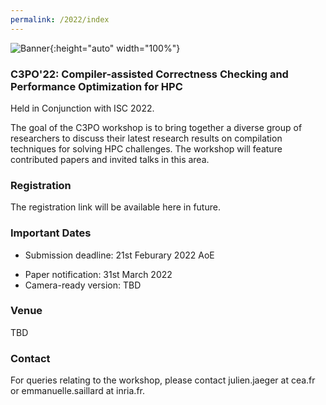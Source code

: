 ```yaml
---
permalink: /2022/index
---
```


![Banner](/assets/banner_hamburg.jpg){:height="auto" width="100%"}

### C3PO'22: Compiler-assisted Correctness Checking and Performance Optimization for HPC

Held in Conjunction with ISC 2022.

<!-- ![ISC2022](/assets/ISC2022_Logo.png){: width="30%" height="auto" .alight-right}
{:style="clear: right"} -->

The goal of the C3PO workshop is to bring together a diverse group of
researchers to discuss their latest research results on compilation techniques
for solving HPC challenges. The workshop will feature contributed papers and
invited talks in this area.

### Registration

The registration link will be available here in future.

### Important Dates

- Submission deadline: 21st Feburary 2022 AoE
<!-- -Submission deadline: ~~21st Feburary 2022 AoE~~ 28th Feburary 2022 AoE-->
- Paper notification: 31st March 2022
- Camera-ready version: TBD

### Venue
TBD

### Contact

For queries relating to the workshop, please contact julien.jaeger at cea.fr or emmanuelle.saillard at inria.fr.
